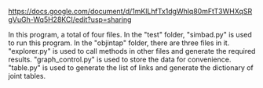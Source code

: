 https://docs.google.com/document/d/1mKlLhfTx1dgWhlq80mFtT3WHXqSRgVuGh-Wq5H28KCI/edit?usp=sharing

In this program, a total of four files.
In the "test" folder, "simbad.py" is used to run this program.
In the "objintap" folder, there are three files in it. "explorer.py" is used to call methods in other files and generate the required results. "graph_control.py" is used to store the data for convenience. "table.py" is used to generate the list of links and generate the dictionary of joint tables.
